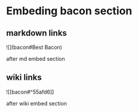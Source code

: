 # Embeding bacon section


## markdown links

![](bacon#Best Bacon)

after md embed section

## wiki links

![[bacon#^55afd6]]

after wiki embed section

